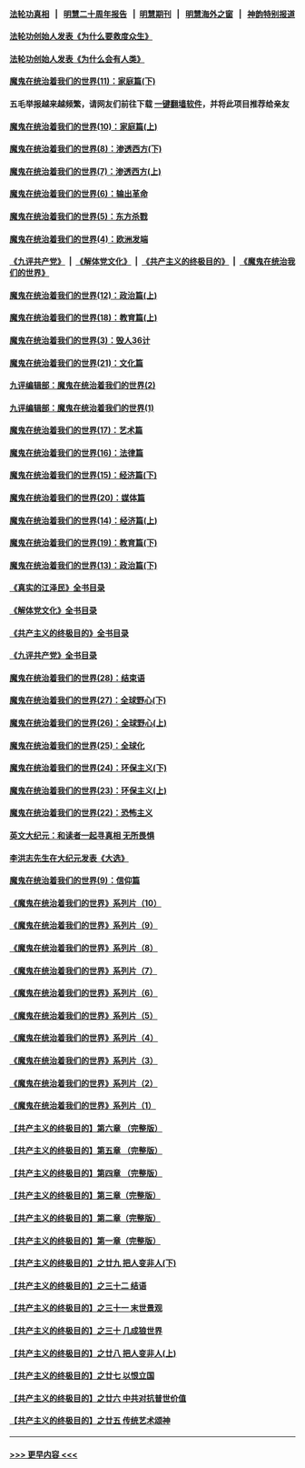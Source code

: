 #### [法轮功真相](https://github.com/gfw-breaker/truth/blob/master/README.md?t=0) &nbsp;&nbsp;|&nbsp;&nbsp; [明慧二十周年报告](https://github.com/gfw-breaker/mh-reports/blob/master/README.md?t=0) &nbsp;&nbsp;|&nbsp;&nbsp;[明慧期刊](https://github.com/gfw-breaker/mh-qikan) &nbsp;&nbsp;|&nbsp;&nbsp; [明慧海外之窗](https://github.com/gfw-breaker/mh-news/blob/master/README.md?t=0) &nbsp;&nbsp;|&nbsp;&nbsp; [神韵特别报道](https://github.com/gfw-breaker/mh-news/blob/master/shenyun.md?t=0)
#### [法轮功创始人发表《为什么要救度众生》](../pages/nsc422/n13975246.md?t=05301843) 
#### [法轮功创始人发表《为什么会有人类》](../pages/nsc422/n13912117.md?t=05301843) 
#### [魔鬼在统治着我们的世界(11)：家庭篇(下)](../pages/nsc422/n10440961.md?t=05301843) 
#### 五毛举报越来越频繁，请网友们前往下载 [一键翻墙软件](https://github.com/gfw-breaker/ssr-accounts)，并将此项目推荐给亲友
#### [魔鬼在统治着我们的世界(10)：家庭篇(上)](../pages/nsc422/n10435448.md?t=05301843) 
#### [魔鬼在统治着我们的世界(8)：渗透西方(下)](../pages/nsc422/n10429603.md?t=05301843) 
#### [魔鬼在统治着我们的世界(7)：渗透西方(上)](../pages/nsc422/n10426013.md?t=05301843) 
#### [魔鬼在统治着我们的世界(6)：输出革命](../pages/nsc422/n10421536.md?t=05301843) 
#### [魔鬼在统治着我们的世界(5)：东方杀戮](../pages/nsc422/n10417707.md?t=05301843) 
#### [魔鬼在统治着我们的世界(4)：欧洲发端](../pages/nsc422/n10414890.md?t=05301843) 
#### [《九评共产党》](https://github.com/begood0513/9ping.md/blob/master/README.md) &nbsp;|&nbsp; [《解体党文化》](../../../../jtdwh.md/blob/master/README.md)  &nbsp;|&nbsp; [《共产主义的终极目的》](../../../../gczydzjmd.md/blob/master/README.md) &nbsp;|&nbsp; [《魔鬼在统治我们的世界》](../../../../mgztzwmdsj.md/blob/master/README.md) 
#### [魔鬼在统治着我们的世界(12)：政治篇(上)](../pages/nsc422/n10444576.md?t=05301843) 
#### [魔鬼在统治着我们的世界(18)：教育篇(上)](../pages/nsc422/n10526970.md?t=05301843) 
#### [魔鬼在统治着我们的世界(3)：毁人36计](../pages/nsc422/n10411583.md?t=05301843) 
#### [魔鬼在统治着我们的世界(21)：文化篇](../pages/nsc422/n10597706.md?t=05301843) 
#### [九评编辑部：魔鬼在统治着我们的世界(2)](../pages/nsc422/n10410036.md?t=05301843) 
#### [九评编辑部：魔鬼在统治着我们的世界(1)](../pages/nsc422/n10406825.md?t=05301843) 
#### [魔鬼在统治着我们的世界(17)：艺术篇](../pages/nsc422/n10499093.md?t=05301843) 
#### [魔鬼在统治着我们的世界(16)：法律篇](../pages/nsc422/n10485969.md?t=05301843) 
#### [魔鬼在统治着我们的世界(15)：经济篇(下)](../pages/nsc422/n10469975.md?t=05301843) 
#### [魔鬼在统治着我们的世界(20)：媒体篇](../pages/nsc422/n10586579.md?t=05301843) 
#### [魔鬼在统治着我们的世界(14)：经济篇(上)](../pages/nsc422/n10457370.md?t=05301843) 
#### [魔鬼在统治着我们的世界(19)：教育篇(下)](../pages/nsc422/n10564808.md?t=05301843) 
#### [魔鬼在统治着我们的世界(13)：政治篇(下)](../pages/nsc422/n10448270.md?t=05301843) 
#### [《真实的江泽民》全书目录](../pages/nsc422/n13721399.md?t=05301843) 
#### [《解体党文化》全书目录](../pages/nsc422/n13721157.md?t=05301843) 
#### [《共产主义的终极目的》全书目录](../pages/nsc422/n13721048.md?t=05301843) 
#### [《九评共产党》全书目录](../pages/nsc422/n13708085.md?t=05301843) 
#### [魔鬼在统治着我们的世界(28)：结束语](../pages/nsc422/n10936246.md?t=05301843) 
#### [魔鬼在统治着我们的世界(27)：全球野心(下)](../pages/nsc422/n10928319.md?t=05301843) 
#### [魔鬼在统治着我们的世界(26)：全球野心(上)](../pages/nsc422/n10900318.md?t=05301843) 
#### [魔鬼在统治着我们的世界(25)：全球化](../pages/nsc422/n10788205.md?t=05301843) 
#### [魔鬼在统治着我们的世界(24)：环保主义(下)](../pages/nsc422/n10695307.md?t=05301843) 
#### [魔鬼在统治着我们的世界(23)：环保主义(上)](../pages/nsc422/n10688613.md?t=05301843) 
#### [魔鬼在统治着我们的世界(22)：恐怖主义](../pages/nsc422/n10614727.md?t=05301843) 
#### [英文大纪元：和读者一起寻真相 无所畏惧](../pages/nsc422/n12542027.md?t=05301843) 
#### [李洪志先生在大纪元发表《大选》](../pages/nsc422/n12534746.md?t=05301843) 
#### [魔鬼在统治着我们的世界(9)：信仰篇](../pages/nsc422/n10432159.md?t=05301843) 
#### [《魔鬼在统治着我们的世界》系列片（10）](../pages/nsc422/n12292670.md?t=05301843) 
#### [《魔鬼在统治着我们的世界》系列片（9）](../pages/nsc422/n12290859.md?t=05301843) 
#### [《魔鬼在统治着我们的世界》系列片（8）](../pages/nsc422/n12287445.md?t=05301843) 
#### [《魔鬼在统治着我们的世界》系列片（7）](../pages/nsc422/n12283425.md?t=05301843) 
#### [《魔鬼在统治着我们的世界》系列片（6）](../pages/nsc422/n12282314.md?t=05301843) 
#### [《魔鬼在统治着我们的世界》系列片（5）](../pages/nsc422/n12281419.md?t=05301843) 
#### [《魔鬼在统治着我们的世界》系列片（4）](../pages/nsc422/n12274024.md?t=05301843) 
#### [《魔鬼在统治着我们的世界》系列片（3）](../pages/nsc422/n12271322.md?t=05301843) 
#### [《魔鬼在统治着我们的世界》系列片（2）](../pages/nsc422/n12269049.md?t=05301843) 
#### [《魔鬼在统治着我们的世界》系列片（1）](../pages/nsc422/n12267575.md?t=05301843) 
#### [【共产主义的终极目的】第六章 （完整版）](../pages/nsc422/n11428913.md?t=05301843) 
#### [【共产主义的终极目的】第五章 （完整版）](../pages/nsc422/n11428912.md?t=05301843) 
#### [【共产主义的终极目的】第四章 （完整版）](../pages/nsc422/n11428907.md?t=05301843) 
#### [【共产主义的终极目的】第三章（完整版）](../pages/nsc422/n11428848.md?t=05301843) 
#### [【共产主义的终极目的】第二章（完整版）](../pages/nsc422/n11428831.md?t=05301843) 
#### [【共产主义的终极目的】第一章（完整版）](../pages/nsc422/n11417651.md?t=05301843) 
#### [【共产主义的终极目的】之廿九 把人变非人(下)](../pages/nsc422/n11344140.md?t=05301843) 
#### [【共产主义的终极目的】之三十二 结语](../pages/nsc422/n11360535.md?t=05301843) 
#### [【共产主义的终极目的】之三十一 末世景观](../pages/nsc422/n11351129.md?t=05301843) 
#### [【共产主义的终极目的】之三十 几成狼世界](../pages/nsc422/n11348280.md?t=05301843) 
#### [【共产主义的终极目的】之廿八 把人变非人(上)](../pages/nsc422/n11340492.md?t=05301843) 
#### [【共产主义的终极目的】之廿七 以恨立国](../pages/nsc422/n11336944.md?t=05301843) 
#### [【共产主义的终极目的】之廿六 中共对抗普世价值](../pages/nsc422/n11324785.md?t=05301843) 
#### [【共产主义的终极目的】之廿五 传统艺术颂神](../pages/nsc422/n11296396.md?t=05301843) 

----
#### [ >>> 更早内容 <<< ](../indexes/nsc422-earlier.md)
